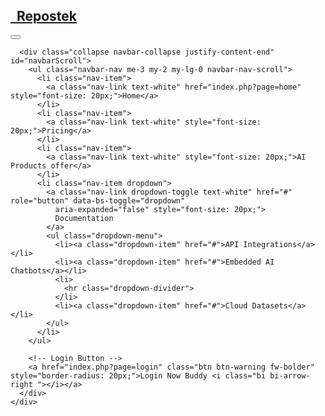 <!DOCTYPE html>
<html lang="en">

<head>
  <meta charset="UTF-8">
  <meta name="viewport" content="width=device-width, initial-scale=1.0">
  <title>Document</title>
  <link href="https://cdn.jsdelivr.net/npm/bootstrap@5.3.3/dist/css/bootstrap.min.css" rel="stylesheet"
    integrity="sha384-QWTKZyjpPEjISv5WaRU9OFeRpok6YctnYmDr5pNlyT2bRjXh0JMhjY6hW+ALEwIH" crossorigin="anonymous">
  <link rel="stylesheet" href="././css/style.css">
  <link rel="stylesheet" href="https://cdn.jsdelivr.net/npm/bootstrap-icons/font/bootstrap-icons.css">

</head>
<body>
  <nav class="navbar navbar-expand-lg bg-primary border-bottom border-5 border-warning">
    <div class="container-fluid">
      <a class="navbar-brand text-white fw-bold" href="#">
        <h1 class="mb-0"><i class="bi bi-fingerprint text-warning"></i><b>&nbsp; Repostek</b></h1>
      </a>
      <button class="navbar-toggler" type="button" data-bs-toggle="collapse" data-bs-target="#navbarScroll"
        aria-controls="navbarScroll" aria-expanded="false" aria-label="Toggle navigation">
        <span class="navbar-toggler-icon"></span>
      </button>

      <div class="collapse navbar-collapse justify-content-end" id="navbarScroll">
        <ul class="navbar-nav me-3 my-2 my-lg-0 navbar-nav-scroll">
          <li class="nav-item">
            <a class="nav-link text-white" href="index.php?page=home" style="font-size: 20px;">Home</a>
          </li>
          <li class="nav-item">
            <a class="nav-link text-white" style="font-size: 20px;">Pricing</a>
          </li>
          <li class="nav-item">
            <a class="nav-link text-white" style="font-size: 20px;">AI Products offer</a>
          </li>
          <li class="nav-item dropdown">
            <a class="nav-link dropdown-toggle text-white" href="#" role="button" data-bs-toggle="dropdown"
              aria-expanded="false" style="font-size: 20px;">
              Documentation
            </a>
            <ul class="dropdown-menu">
              <li><a class="dropdown-item" href="#">API Integrations</a></li>
              <li><a class="dropdown-item" href="#">Embedded AI Chatbots</a></li>
              <li>
                <hr class="dropdown-divider">
              </li>
              <li><a class="dropdown-item" href="#">Cloud Datasets</a></li>
            </ul>
          </li>
        </ul>

        <!-- Login Button -->
        <a href="index.php?page=login" class="btn btn-warning fw-bolder" style="border-radius: 20px;">Login Now Buddy <i class="bi bi-arrow-right "></i></a>
      </div>
    </div>
  </nav>
 
 
